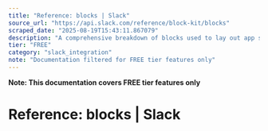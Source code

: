 ```yaml
---
title: "Reference: blocks | Slack"
source_url: "https://api.slack.com/reference/block-kit/blocks"
scraped_date: "2025-08-19T15:43:11.867079"
description: "A comprehensive breakdown of blocks used to lay out app surfaces."
tier: "FREE"
category: "slack_integration"
note: "Documentation filtered for FREE tier features only"
---
```

**Note: This documentation covers FREE tier features only**

# Reference: blocks | Slack

